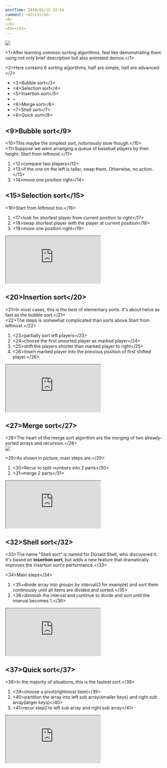 ```yaml
---
postTime: 2019/01/15 22:54
comment: <42>13</42>
<0>
</0>
<43></43>
---
```


<TestApp />

![](https://terry-su.github.io/BlogCDN/images/simpson-evolution.jpg)    

<1>After learning common sorting algorithms, feel like demonstrating them using not only brief description but also animated demos.</1>

<2>Here contains 6 sorting algorithms, half are simple, half are advanced:</2>
* <3>Bubble sort</3>
* <4>Selection sort</4>
* <5>Insertion sort</5>
* ~
* <6>Merge sort</6>
* <7>Shell sort</7>
* <8>Quick sort</8>



## <9>Bubble sort</9>
<10>This maybe the simplest sort, notoriously slow though.</10>  
<11>Suppose we were arranging a queue of baseball players by their height. 
Start from leftmost.</11>
1. <12>compare two players</12> 
2. <13>if the one on the left is taller, swap them. Otherwise, no action.</13>
3. <14>move one position right</14>

<div>

</div>


## <15>Selection sort</15>
<16>Start from leftmost too.</16>
1. <17>look for shortest player from current position to right</17>
2. <18>swap shortest player with the player at current position</18>
2. <19>move one position right</19>

<iframe src="https://terry-su.github.io/BlogCDN/iframes/algorithm/selection-sort/index.html?mode=result" ></iframe>



## <20>Insertion sort</20>
<21>In most cases, this is the best of elementary sorts. It's about twice as fast as the bubble sort.</21>  
<22>The steps is somewhat complicated than sorts above.Start from leftmost.</22>
1. <23>partially sort left players</23>
2. <24>choose the first unsorted player as marked player</24>
3. <25>shift the players shorter than marked player to right</25>
4. <26>insert marked player into the previous  position of first shifted player.</26>

<iframe src="https://terry-su.github.io/BlogCDN/iframes/algorithm/insertion-sort/index.html?mode=result" ></iframe>




## <27>Merge sort</27>
<28>The heart of the merge sort algorithm are the merging of two already-sorted arrays and recursion.</28>  
![](https://upload.wikimedia.org/wikipedia/commons/thumb/e/e6/Merge_sort_algorithm_diagram.svg/800px-Merge_sort_algorithm_diagram.svg.png)

<29>As shown in picture, main steps are:</29>
1. <30>Recur to split numbers into 2 parts</30>
2. <31>merge 2 parts</31>

<iframe src="https://terry-su.github.io/BlogCDN/iframes/algorithm/merge-sort/index.html?mode=result" ></iframe>



## <32>Shell sort</32>
<33>The name "Shell sort" is named for Donald Shell, who discovered it. It's based on **insertion sort**, but adds a new feature that dramatically improves the insertion sort's performance.</33>  

<34>Main steps</34>
1. <35>divide array into groups by interval(3 for example) and sort them continously until all items are divided and sorted.</35>
2. <36>diminish the interval and continue to divide and sort until the interval becomes 1.</36>

<iframe src="https://terry-su.github.io/BlogCDN/iframes/algorithm/shell-sort/index.html?mode=result" ></iframe>




## <37>Quick sort</37>
<38>In the majority of situations, this is the fastest sort.</38>

1. <39>choose a pivot(rightmost item)</39>
2. <40>partition the array into left sub array(smaller keys) and right sub array(larger keys)</40>
3. <41>recur step2 to left sub array and right sub array</41>

<iframe src="https://terry-su.github.io/BlogCDN/iframes/algorithm/quick-sort/index.html?mode=result" ></iframe>